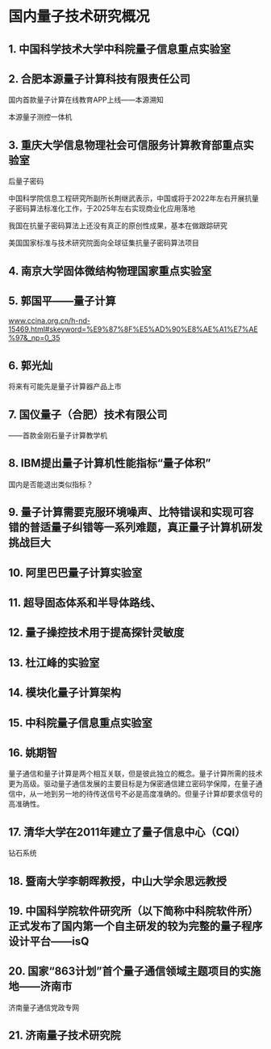 # 国内量子技术研究概况

## 1. 中国科学技术大学中科院量子信息重点实验室

## 2. 合肥本源量子计算科技有限责任公司

国内首款量子计算在线教育APP上线——本源溯知

本源量子测控一体机

## 3. 重庆大学信息物理社会可信服务计算教育部重点实验室

后量子密码

中国科学院信息工程研究所副所长荆继武表示，中国或将于2022年左右开展抗量子密码算法标准化工作，于2025年左右实现商业化应用落地

我国在抗量子密码算法上还没有真正的原创性成果，基本在做跟踪研究

美国国家标准与技术研究院面向全球征集抗量子密码算法项目

## 4. 南京大学固体微结构物理国家重点实验室

## 5. 郭国平——量子计算

www.ccina.org.cn/h-nd-15469.html#skeyword=%E9%87%8F%E5%AD%90%E8%AE%A1%E7%AE%97&_np=0_35

## 6. 郭光灿

将来有可能先是量子计算器产品上市

## 7. 国仪量子（合肥）技术有限公司

——首款金刚石量子计算教学机

## 8. IBM提出量子计算机性能指标“量子体积”

国内是否能退出类似指标？

## 9. 量子计算需要克服环境噪声、比特错误和实现可容错的普适量子纠错等一系列难题，真正量子计算机研发挑战巨大

## 10. 阿里巴巴量子计算实验室

## 11. 超导固态体系和半导体路线、

## 12. 量子操控技术用于提高探针灵敏度

## 13. 杜江峰的实验室

## 14. 模块化量子计算架构

## 15. 中科院量子信息重点实验室

## 16. 姚期智

量子通信和量子计算是两个相互关联，但是彼此独立的概念。量子计算所需的技术更为高级。驱动量子通信发展的主要目标是为保密通信建立密码学保障，在量子通信中，从一地到另一地的待传送信号不必是高度准确的。但量子计算却要求信号的高准确性。

## 17. 清华大学在2011年建立了量子信息中心（CQI）

钻石系统

## 18. 暨南大学李朝晖教授，中山大学余思远教授

## 19. 中国科学院软件研究所（以下简称中科院软件所）正式发布了国内第一个自主研发的较为完整的量子程序设计平台——isQ

## 20. 国家“863计划”首个量子通信领域主题项目的实施地——济南市

济南量子通信党政专网

## 21. 济南量子技术研究院




